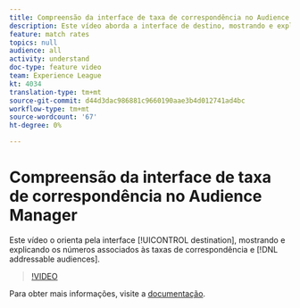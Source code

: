 ```yaml
---
title: Compreensão da interface de taxa de correspondência no Audience Manager
description: Este vídeo aborda a interface de destino, mostrando e explicando os números associados às taxas de correspondência e audiências endereçáveis.
feature: match rates
topics: null
audience: all
activity: understand
doc-type: feature video
team: Experience League
kt: 4034
translation-type: tm+mt
source-git-commit: d44d3dac986881c9660190aae3b4d012741ad4bc
workflow-type: tm+mt
source-wordcount: '67'
ht-degree: 0%

---
```



# Compreensão da interface de taxa de correspondência no Audience Manager

Este vídeo o orienta pela interface [!UICONTROL destination], mostrando e explicando os números associados às taxas de correspondência e [!DNL addressable audiences].

>[!VIDEO](https://video.tv.adobe.com/v/29831/?quality=12)

Para obter mais informações, visite a [documentação](https://docs.adobe.com/help/en/audience-manager/user-guide/features/addressable-audiences.html).
